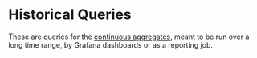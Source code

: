 # Historical Queries

These are queries for the [continuous aggregates](../cagg/README.md), meant to be run over a long time range, by
Grafana dashboards or as a reporting job.
